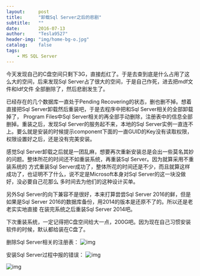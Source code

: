 ```yaml
---
layout:     post
title:      "卸载Sql Server之后的悲剧"
subtitle:   ""
date:       2016-07-13
author:     "Tesla9527"
header-img: "img/home-bg-o.jpg"
catalog:    false
tags:
    - MS SQL Server
---
```

今天发现自己的C盘空间只剩下3G，直接彪红了。于是去查到底是什么占用了这么大的空间，后来发现Sql Server占了很大的空间，于是自己作死，进去把mdf文件和ldf文件
全部删除了，然后悲剧发生了。

已经存在的几个数据库一直处于Pending Recovering的状态，删也删不掉。想着直接把Sql Server卸载然后重装吧，于是去程序中把和Sql Server相关的全部卸载掉了，
Program Files中Sql Server相关的再全部手动删除，注册表中的信息全部删掉。重装之后，发现Sql Server的服务起不来，本地的Sql Server实例一直连不上。要么就是安装的时候提示component下面的一直GUID的Key没有读取权限，权限设置好之后，还是没有完美安装。

感觉Sql Server卸载之后就是一团乱麻，想要再次重新安装总是会出一些莫名其妙的问题。整体所花的时间还不如重装系统，再重装Sql Server。因为就算采用不重装系统的
方式重装Sql Server成功了，整体所花的时间还是不少，而且就算这样成功了，也证明不了什么，说不定是Microsoft本身对Sql Server的这一块没做好，没必要自己花那么
多时间去为他们的这种设计买单。

另外Sql Server的向下兼容不是很好，本来打算尝尝Sql Server 2016的鲜，但是如果是Sql Server 2016的数据库备份，用2014的版本是还原不了的。所以还是老老实实地直接
在装完系统之后重装Sql Server 2014吧。

下次重装系统，一定记得把C盘空间给大一点，200G吧。因为现在自己习惯安装软件的时候，默认都给装在C盘了。

删除Sql Server相关的注册表：
![img](/img/in-post/Delete-SqlRelated-Regedit.jpg)

安装Sql Server过程中报的错误：
![img](/img/in-post/SqlServer-Installation_Issue-One.jpg)

![img](/img/in-post/SqlServer-Installation_Issue-Two.jpg)
